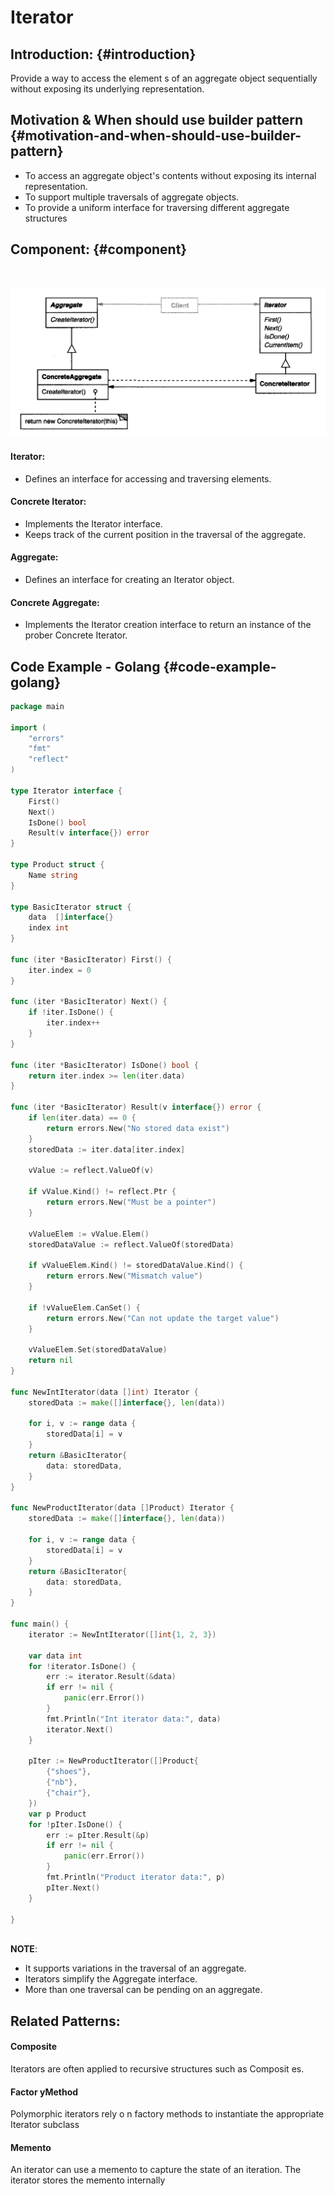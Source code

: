 # Iterator

## Introduction: {#introduction}

Provide a way to access the element s of an aggregate object sequentially without
exposing its underlying representation.

## Motivation & When should use builder pattern {#motivation-and-when-should-use-builder-pattern}

* ​To access an aggregate object's contents without exposing its internal representation.
* To support multiple traversals of aggregate objects.
* To provide a uniform interface for traversing different aggregate structures

## Component: {#component}

​

![](../.gitbook/assets/image%20%282%29.png)



#### Iterator:

* Defines an interface for accessing and traversing elements.

#### Concrete Iterator:

* Implements the Iterator interface.
* Keeps track of the current position in the traversal of the aggregate.

#### Aggregate:

* Defines an interface for creating an Iterator object.

#### Concrete Aggregate:

* Implements the Iterator creation interface to return an instance of the prober Concrete Iterator.

## Code Example - Golang {#code-example-golang}

```go
package main

import (
	"errors"
	"fmt"
	"reflect"
)

type Iterator interface {
	First()
	Next()
	IsDone() bool
	Result(v interface{}) error
}

type Product struct {
	Name string
}

type BasicIterator struct {
	data  []interface{}
	index int
}

func (iter *BasicIterator) First() {
	iter.index = 0
}

func (iter *BasicIterator) Next() {
	if !iter.IsDone() {
		iter.index++
	}
}

func (iter *BasicIterator) IsDone() bool {
	return iter.index >= len(iter.data)
}

func (iter *BasicIterator) Result(v interface{}) error {
	if len(iter.data) == 0 {
		return errors.New("No stored data exist")
	}
	storedData := iter.data[iter.index]

	vValue := reflect.ValueOf(v)

	if vValue.Kind() != reflect.Ptr {
		return errors.New("Must be a pointer")
	}

	vValueElem := vValue.Elem()
	storedDataValue := reflect.ValueOf(storedData)

	if vValueElem.Kind() != storedDataValue.Kind() {
		return errors.New("Mismatch value")
	}

	if !vValueElem.CanSet() {
		return errors.New("Can not update the target value")
	}

	vValueElem.Set(storedDataValue)
	return nil
}

func NewIntIterator(data []int) Iterator {
	storedData := make([]interface{}, len(data))

	for i, v := range data {
		storedData[i] = v
	}
	return &BasicIterator{
		data: storedData,
	}
}

func NewProductIterator(data []Product) Iterator {
	storedData := make([]interface{}, len(data))

	for i, v := range data {
		storedData[i] = v
	}
	return &BasicIterator{
		data: storedData,
	}
}

func main() {
	iterator := NewIntIterator([]int{1, 2, 3})

	var data int
	for !iterator.IsDone() {
		err := iterator.Result(&data)
		if err != nil {
			panic(err.Error())
		}
		fmt.Println("Int iterator data:", data)
		iterator.Next()
	}

	pIter := NewProductIterator([]Product{
		{"shoes"},
		{"nb"},
		{"chair"},
	})
	var p Product
	for !pIter.IsDone() {
		err := pIter.Result(&p)
		if err != nil {
			panic(err.Error())
		}
		fmt.Println("Product iterator data:", p)
		pIter.Next()
	}

}
​​
```

**NOTE**:

* It supports variations in the traversal of an aggregate.
* Iterators simplify the Aggregate interface.
* More than one traversal can be pending on an aggregate.

## ​Related Patterns:

#### Composite

Iterators are often applied to recursive structures such as Composit
es.

#### Factor yMethod

Polymorphic iterators rely o n factory methods to instantiate
the appropriate Iterator subclass

#### Memento

An iterator
can use a memento to capture the state of an iteration. The iterator stores the
memento internally

​

​

​

​

